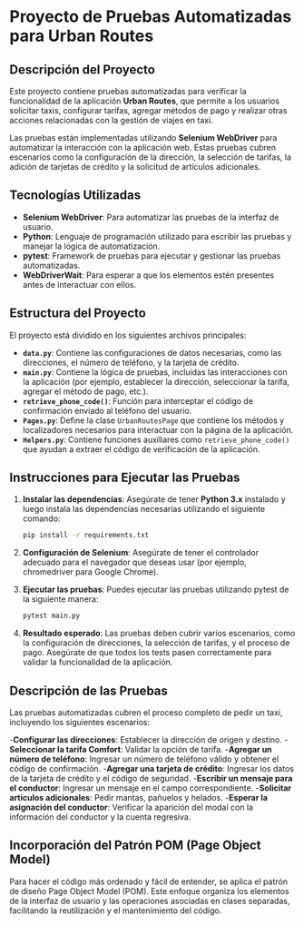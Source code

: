# Proyecto de Pruebas Automatizadas para Urban Routes

## Descripción del Proyecto

Este proyecto contiene pruebas automatizadas para verificar la funcionalidad de la aplicación **Urban Routes**, que permite a los usuarios solicitar taxis, configurar tarifas, agregar métodos de pago y realizar otras acciones relacionadas con la gestión de viajes en taxi.

Las pruebas están implementadas utilizando **Selenium WebDriver** para automatizar la interacción con la aplicación web. Estas pruebas cubren escenarios como la configuración de la dirección, la selección de tarifas, la adición de tarjetas de crédito y la solicitud de artículos adicionales.

## Tecnologías Utilizadas

- **Selenium WebDriver**: Para automatizar las pruebas de la interfaz de usuario.
- **Python**: Lenguaje de programación utilizado para escribir las pruebas y manejar la lógica de automatización.
- **pytest**: Framework de pruebas para ejecutar y gestionar las pruebas automatizadas.
- **WebDriverWait**: Para esperar a que los elementos estén presentes antes de interactuar con ellos.

## Estructura del Proyecto

El proyecto está dividido en los siguientes archivos principales:

- **`data.py`**: Contiene las configuraciones de datos necesarias, como las direcciones, el número de teléfono, y la tarjeta de crédito.
- **`main.py`**: Contiene la lógica de pruebas, incluidas las interacciones con la aplicación (por ejemplo, establecer la dirección, seleccionar la tarifa, agregar el método de pago, etc.).
- **`retrieve_phone_code()`**: Función para interceptar el código de confirmación enviado al teléfono del usuario.
- **`Pages.py`**: Define la clase `UrbanRoutesPage` que contiene los métodos y localizadores necesarios para interactuar con la página de la aplicación.
- **`Helpers.py`**: Contiene funciones auxiliares como `retrieve_phone_code()` que ayudan a extraer el código de verificación de la aplicación.

## Instrucciones para Ejecutar las Pruebas

1. **Instalar las dependencias**:
   Asegúrate de tener **Python 3.x** instalado y luego instala las dependencias necesarias utilizando el siguiente comando:

   ```bash
   pip install -r requirements.txt
   
2. **Configuración de Selenium**: 
   Asegúrate de tener el controlador adecuado para el navegador que deseas usar (por ejemplo, chromedriver para Google Chrome).

3. **Ejecutar las pruebas**: 
   Puedes ejecutar las pruebas utilizando pytest de la siguiente manera:

   ```bash
   pytest main.py
   
4. **Resultado esperado**: 
Las pruebas deben cubrir varios escenarios, como la configuración de direcciones, la selección de tarifas, y el proceso de pago. Asegúrate de que todos los tests pasen correctamente para validar la funcionalidad de la aplicación.

## Descripción de las Pruebas

Las pruebas automatizadas cubren el proceso completo de pedir un taxi, incluyendo los siguientes escenarios:

-**Configurar las direcciones**: Establecer la dirección de origen y destino.
-**Seleccionar la tarifa Comfort**: Validar la opción de tarifa.
-**Agregar un número de teléfono**: Ingresar un número de teléfono válido y obtener el código de confirmación.
-**Agregar una tarjeta de crédito**: Ingresar los datos de la tarjeta de crédito y el código de seguridad.
-**Escribir un mensaje para el conductor**: Ingresar un mensaje en el campo correspondiente.
-**Solicitar artículos adicionales**: Pedir mantas, pañuelos y helados.
-**Esperar la asignación del conductor**: Verificar la aparición del modal con la información del conductor y la cuenta regresiva.

## Incorporación del Patrón POM (Page Object Model)

Para hacer el código más ordenado y fácil de entender, se aplica el patrón de diseño Page Object Model (POM). Este enfoque organiza los elementos de la interfaz de usuario y las operaciones asociadas en clases separadas, facilitando la reutilización y el mantenimiento del código.